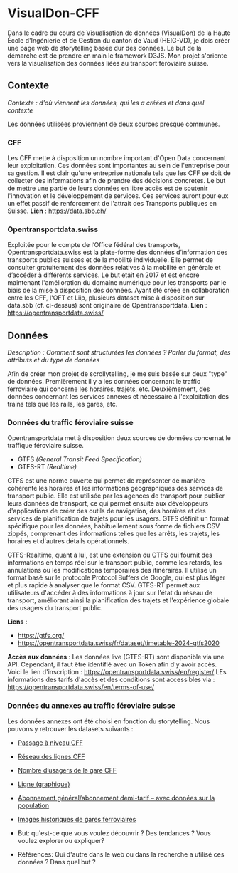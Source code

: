 # VisualDon-CFF
Dans le cadre du cours de Visualisation de données (VisualDon) de la Haute École d'Ingénierie et de Gestion du canton de Vaud (HEIG-VD), je dois créer une page web de storytelling basée dur des données. Le but de la démarche est de prendre en main le framework D3JS.
Mon projet s'oriente vers la visualisation des données liées au transport féroviaire suisse.

## Contexte
_Contexte : d'où viennent les données, qui les a créées et dans quel contexte_

Les données utilisées proviennent de deux sources presque communes.

### CFF
Les CFF mette à disposition un nombre important d'Open Data concernant leur exploitation. Ces données sont importantes au sein de l'entreprise pour sa gestion. Il est clair qu'une entreprise nationale tels que les CFF se doit de collecter des informations afin de prendre des décisions concretes. Le but de mettre une partie de leurs données en libre accès est de soutenir l'innovation et le développement de services. Ces services auront pour eux un effet passif de renforcement de l'attrait des Transports publiques en Suisse. 
**Lien** : https://data.sbb.ch/

### Opentransportdata.swiss
Exploitée pour le compte de l’Office fédéral des transports, Opentransportdata.swiss est la plate-forme des données d’information des transports publics suisses et de la mobilité individuelle. Elle permet de consulter gratuitement des données relatives à la mobilité en générale et d’accéder à différents services.
Le but etait en 2017 et est encore maintenant l'amélioration du domaine numérique pour les transports par le biais de la mise à disposition des données.
Ayant été créée en collaboration entre les CFF, l'OFT et Liip, plusieurs dataset mise à disposition sur data.sbb (cf. ci-dessus) sont originaire de Opentransportdata. 
**Lien** : https://opentransportdata.swiss/

## Données
_Description : Comment sont structurées les données ? Parler du format, des attributs et du type de données_

Afin de créer mon projet de scrollytelling, je me suis basée sur deux "type" de données. Premièrement il y a les données concernant le traffic ferroviaire qui concerne les horaires, trajets, etc. Deuxièmement, des données concernant les services annexes et nécessaire à l'exploitation des trains tels que les rails, les gares, etc.

### Données du traffic féroviaire suisse
Opentransportdata met à disposition deux sources de données concernat le traffique féroviaire suisse.
- GTFS _(General Transit Feed Specification)_
- GTFS-RT _(Realtime)_

GTFS est une norme ouverte qui permet de représenter de manière cohérente les horaires et les informations géographiques des services de transport public. Elle est utilisée par les agences de transport pour publier leurs données de transport, ce qui permet ensuite aux développeurs d'applications de créer des outils de navigation, des horaires et des services de planification de trajets pour les usagers. GTFS définit un format spécifique pour les données, habituellement sous forme de fichiers CSV zippés, comprenant des informations telles que les arrêts, les trajets, les horaires et d'autres détails opérationnels.

GTFS-Realtime, quant à lui, est une extension du GTFS qui fournit des informations en temps réel sur le transport public, comme les retards, les annulations ou les modifications temporaires des itinéraires. Il utilise un format basé sur le protocole Protocol Buffers de Google, qui est plus léger et plus rapide à analyser que le format CSV. GTFS-RT permet aux utilisateurs d'accéder à des informations à jour sur l'état du réseau de transport, améliorant ainsi la planification des trajets et l'expérience globale des usagers du transport public.

**Liens** : 
- https://gtfs.org/
- https://opentransportdata.swiss/fr/dataset/timetable-2024-gtfs2020

**Accès aux données** :
Les données live (GTFS-RT) sont disponible via une API. Cependant, il faut être identifié avec un Token afin d'y avoir accès. Voici le lien d'inscription : https://opentransportdata.swiss/en/register/
LEs informations des tarifs d'accès et des conditions sont accessibles via : https://opentransportdata.swiss/en/terms-of-use/

### Données du annexes au traffic féroviaire suisse
Les données annexes ont été choisi en fonction du storytelling. Nous pouvons y retrouver les datasets suivants :
- [Passage à niveau CFF](https://data.sbb.ch/explore/dataset/bahnubergang/information/)
- [Réseau des lignes CFF](https://data.sbb.ch/explore/dataset/linie/)
- [Nombre d’usagers de la gare CFF](https://data.sbb.ch/explore/dataset/anzahl-sbb-bahnhofbenutzer/)
- [Ligne (graphique)](https://data.sbb.ch/explore/dataset/linie-mit-polygon/)
- [Abonnement général/abonnement demi-tarif – avec données sur la population](https://data.sbb.ch/explore/dataset/generalabo-halbtax-mit-bevolkerungsdaten/)
- [Images historiques de gares ferroviaires](https://data.sbb.ch/explore/dataset/historische-bahnhofbilder/)


- But: qu'est-ce que vous voulez découvrir ? Des tendances ? Vous voulez explorer ou expliquer?
- Références: Qui d'autre dans le web ou dans la recherche a utilisé ces données ? Dans quel but ?
